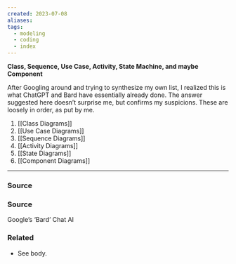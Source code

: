 ```yaml
---
created: 2023-07-08
aliases: 
tags:
  - modeling
  - coding
  - index
---
```

**Class, Sequence, Use Case, Activity, State Machine, and maybe Component**

After Googling around and trying to synthesize my own list, I realized this is what ChatGPT and Bard have essentially already done. The answer suggested here doesn’t surprise me, but confirms my suspicions. These are loosely in order, as put by me.

1. [[Class Diagrams]] 
2. [[Use Case Diagrams]] 
3. [[Sequence Diagrams]] 
4. [[Activity Diagrams]] 
5. [[State Diagrams]] 
6. [[Component Diagrams]] 

---

### Source

### Source

Google’s ‘Bard’ Chat AI

### Related
- See body.